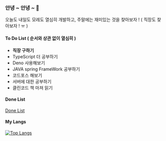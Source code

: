 ### 안녕 ~ 안녕 ~ 👋

오늘도 내일도 모레도 열심히 개발하고, 주말에는 재미있는 것을 찾아보자 ! ( 직장도 찾아보자 ! ㅠ )

#### To Do List ( 순서와 상관 없이 열심히 )
- **직장 구하기**
- TypeScript 더 공부하기
- Deno 사용해보기
- JAVA spring FrameWork 공부하기
- 코드포스 해보기
- 서버에 대한 공부하기
- 클린코드 책 마져 읽기

#### Done List

[Done List]()


#### My Langs

[![Top Langs](https://github-readme-stats.vercel.app/api/top-langs/?username=gitdog01&layout=compact)](https://github.com/anuraghazra/github-readme-stats)

<!--
**gitdog01/gitdog01** is a ✨ _special_ ✨ repository because its `README.md` (this file) appears on your GitHub profile.

Here are some ideas to get you started:

- 🔭 I’m currently working on ...
- 🌱 I’m currently learning ...
- 👯 I’m looking to collaborate on ...
- 🤔 I’m looking for help with ...
- 💬 Ask me about ...
- 📫 How to reach me: ...
- 😄 Pronouns: ...
- ⚡ Fun fact: ...
-->
